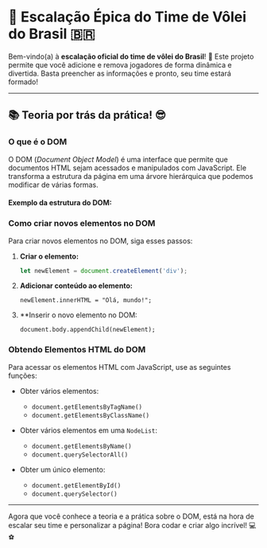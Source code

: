 # 🏐 Escalação Épica do Time de Vôlei do Brasil 🇧🇷

Bem-vindo(a) à **escalação oficial do time de vôlei do Brasil**! 🌟 Este projeto permite que você adicione e remova jogadores de forma dinâmica e divertida. Basta preencher as informações e pronto, seu time estará formado!


---

## 📚 Teoria por trás da prática! 😎

### **O que é o DOM**

O DOM (*Document Object Model*) é uma interface que permite que documentos HTML sejam acessados e manipulados com JavaScript. Ele transforma a estrutura da página em uma árvore hierárquica que podemos modificar de várias formas.

#### Exemplo da estrutura do DOM:


### **Como criar novos elementos no DOM**

Para criar novos elementos no DOM, siga esses passos:

1. **Criar o elemento:**
   ```javascript
   let newElement = document.createElement('div');
2. **Adicionar conteúdo ao elemento:**
   ```javascritp
   newElement.innerHTML = "Olá, mundo!";
3. **Inserir o novo elemento no DOM:
   ```javascritp
   document.body.appendChild(newElement);

### **Obtendo Elementos HTML do DOM**

Para acessar os elementos HTML com JavaScript, use as seguintes funções:

- Obter vários elementos:
  - `document.getElementsByTagName()`
  - `document.getElementsByClassName()`

- Obter vários elementos em uma `NodeList`:
  - `document.getElementsByName()`
  - `document.querySelectorAll()`

- Obter um único elemento:
  - `document.getElementById()`
  - `document.querySelector()`

---

Agora que você conhece a teoria e a prática sobre o DOM, está na hora de escalar seu time e personalizar a página! Bora codar e criar algo incrível! 💻⚽


